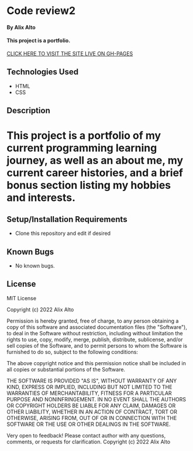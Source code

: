 # Code review2

#### By Alix Alto

#### This project is a portfolio.
[CLICK HERE TO VISIT THE SITE LIVE ON GH-PAGES](https://alixalto.github.io/codereview1/)

## Technologies Used

* HTML
* CSS

## Description

# This project is a portfolio of my current programming learning journey, as well as an about me, my current career histories, and a brief bonus section listing my hobbies and interests.

## Setup/Installation Requirements

* Clone this repository and edit if desired


## Known Bugs

* No known bugs.

## License
MIT License

Copyright (c) 2022 Alix Alto

Permission is hereby granted, free of charge, to any person obtaining a copy
of this software and associated documentation files (the "Software"), to deal
in the Software without restriction, including without limitation the rights
to use, copy, modify, merge, publish, distribute, sublicense, and/or sell
copies of the Software, and to permit persons to whom the Software is
furnished to do so, subject to the following conditions:

The above copyright notice and this permission notice shall be included in all
copies or substantial portions of the Software.

THE SOFTWARE IS PROVIDED "AS IS", WITHOUT WARRANTY OF ANY KIND, EXPRESS OR
IMPLIED, INCLUDING BUT NOT LIMITED TO THE WARRANTIES OF MERCHANTABILITY,
FITNESS FOR A PARTICULAR PURPOSE AND NONINFRINGEMENT. IN NO EVENT SHALL THE
AUTHORS OR COPYRIGHT HOLDERS BE LIABLE FOR ANY CLAIM, DAMAGES OR OTHER
LIABILITY, WHETHER IN AN ACTION OF CONTRACT, TORT OR OTHERWISE, ARISING FROM,
OUT OF OR IN CONNECTION WITH THE SOFTWARE OR THE USE OR OTHER DEALINGS IN THE
SOFTWARE.


Very open to feedback! Please contact author with any questions, comments, or requests for clarification.
Copyright (c) 2022 Alix Alto
